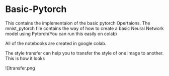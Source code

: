 # Basic-Pytorch

This contains the implementaion of the basic pytorch Opertaions.
The mnist_pytorch file contains the way of how to create a basic Neural Network model using Pytorch(You can run this easily on colab)

All of the notebooks are created in google colab.

The style transfer can help you to transfer the style of one image to another. This is how it looks

![]transfer.png
